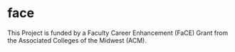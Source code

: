 # face

This Project is funded by a Faculty Career Enhancement (FaCE) Grant from the Associated Colleges of the Midwest (ACM).